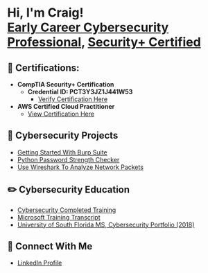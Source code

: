<h1>Hi, I'm Craig! <br/><a href="https://github.com/craiglashley">Early Career Cybersecurity Professional</a>, <a href="https://www.linkedin.com/in/craig-l-6298a6a4/">Security+ Certified</a></h1>

<h2> 🥇   Certifications:</h2>

- <b>CompTIA Security+ Certification</b>
  - <b>Credential ID: PCT3Y3JZ1J441W53</b>
    - [Verify Certification Here](https://www.certmetrics.com/comptia/public/verification.aspx/)
- <b>AWS Certified Cloud Practitioner</b>
  - [View Certification Here](https://www.credly.com/badges/90b59e99-aff9-4684-97fa-837281db3e52?source=linked_in_profile)


<h2>  📓   Cybersecurity Projects</h2>

- [Getting Started With Burp Suite](https://nosy-pamphlet-17d.notion.site/Getting-Started-With-Burp-Suite-67e551c4d6e846fd809f3d6396240dfd)
- [Python Password Strength Checker](https://nosy-pamphlet-17d.notion.site/Python-Password-Strength-Checker-3ccc0c3acc4e4b9d8251ad6aaeab980c)
- [Use Wireshark To Analyze Network Packets](https://nosy-pamphlet-17d.notion.site/Use-Wireshark-To-Analyze-Network-Packets-720916dda6904696a7af1764a49e823a)

<h2>✏️  Cybersecurity Education</h2>

  - [Cybersecurity Completed Training](https://nosy-pamphlet-17d.notion.site/Craig-Lashley-s-Cybersecurity-Portfolio-80458ca89f484f16a084ac49410a4710#:~:text=Cybersecurity%20Education)
  - [Microsoft Training Transcript](https://learn.microsoft.com/en-us/users/craiglashley-5306/transcript/dwg6qi5486eq539)
  - [University of South Florida MS, Cybersecurity Portfolio (2018)](https://learn.microsoft.com/en-us/users/craiglashley-5306/transcript/dwg6qi5486eq539](https://usflearn.instructure.com/eportfolios/33297?verifier=c5F8WSLrV22QlExNKYGTiDVekwv9cORC5aelqOti))

<h2> 📱   Connect With Me</h2>

  - [LinkedIn Profile](https://www.linkedin.com/in/craig-l-6298a6a4/)
